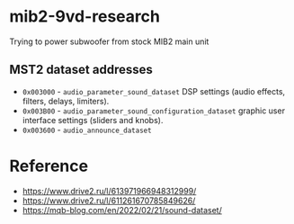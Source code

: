 # mib2-9vd-research
Trying to power subwoofer from stock MIB2 main unit

## MST2 dataset addresses
* `0x003000` - `audio_parameter_sound_dataset` DSP settings (audio effects, filters, delays, limiters).
* `0x003B00` - `audio_parameter_sound_configuration_dataset` graphic user interface settings (sliders and knobs).
* `0x003600` - `audio_announce_dataset`

# Reference
* https://www.drive2.ru/l/613971966948312999/
* https://www.drive2.ru/l/611261670785849626/
* https://mqb-blog.com/en/2022/02/21/sound-dataset/
